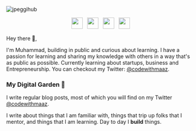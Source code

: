 
![jpeggihub](https://user-images.githubusercontent.com/62890173/141060829-3c16f2a5-3944-4d5a-9396-d18f4deb0931.gif)

<p align='center'>
<a href="https://dev.to/codewithmaaz"><img height="30" src="https://raw.githubusercontent.com/WaylonWalker/WaylonWalker/main/icon/dev.png"></a>&nbsp;&nbsp;
<a href="https://twitter.com/codewithmaaz"><img height="30" src="https://github.com/WaylonWalker/WaylonWalker/blob/main/icon/twitter.png?raw=true"></a>&nbsp;&nbsp;
<a href="https://instagram.com/codewithmaaz"><img height="30" src="https://github.com/WaylonWalker/WaylonWalker/blob/main/icon/instagram.jpg?raw=true"></a>&nbsp;&nbsp;
<a href="https://www.linkedin.com/in/maazshakeel/"><img height="30" src="https://github.com/WaylonWalker/WaylonWalker/blob/main/icon/linkedin.png?raw=true"></a>
</p>
Hey there 👋,

I'm Muhammad, building in public and curious about learning.  I have a passion for learning and sharing my knowledge with others in a way that's as public as possible.    Currently learning about startups, business and Entrepreneurship.  You can checkout my Twitter: [@codewithmaaz](https://twitter.com/codewithmaaz).

### My Digital Garden 🌱

I write regular blog posts, most of which you will find on my Twitter [@codewithmaaz](https://twitter.com/codewithmaaz).

I write about things that I am familiar with, things that trip up folks that I mentor, and things that I am learning.  Day to day I **build** things.
